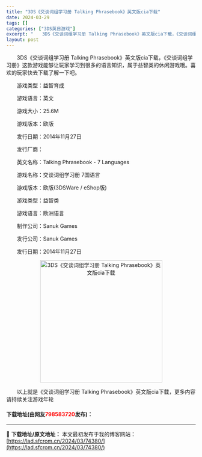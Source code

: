 ```yaml
---
title: "3DS《交谈词组学习册 Talking Phrasebook》英文版cia下载"
date: 2024-03-29
tags: []
categories: ["3DS英日游戏"]
excerpt: "　　3DS《交谈词组学习册 Talking Phrasebook》英文版cia下载，《交谈词组学习册》这款游戏能够让玩家学习到很多的语言知识，属于益智类的休闲游戏哦。喜欢的玩家快去下载了解一下吧。 　　游戏类型：益智育成 　　游戏语言：英文 　　游戏大小：25.6M 　　游戏版本：欧版 　　发行日期&hellip;"
layout: post
---
```


 <p>　　3DS《交谈词组学习册 Talking Phrasebook》英文版cia下载，《交谈词组学习册》这款游戏能够让玩家学习到很多的语言知识，属于益智类的休闲游戏哦。喜欢的玩家快去下载了解一下吧。</p> <p>　　游戏类型：益智育成</p> <p>　　游戏语言：英文</p> <p>　　游戏大小：25.6M</p> <p>　　游戏版本：欧版</p> <p>　　发行日期：2014年11月27日</p> <p>　　发行厂商：</p> <p>　　英文名称：Talking Phrasebook - 7 Languages</p> <p>　　游戏名称：交谈词组学习册 7国语言</p> <p>　　游戏版本：欧版(3DSWare / eShop版)</p> <p>　　游戏类型：益智类</p> <p>　　游戏语言：欧洲语言</p> <p>　　制作公司：Sanuk Games</p> <p>　　发行公司：Sanuk Games</p> <p>　　发行日期：2014年11月27日</p> <p align="center"><img align="" border="0" src="https://lad.sfcrom.cn/wp-content/uploads/2024/03/20240329_66063371a2d9d.jpg" width="325" alt="3DS《交谈词组学习册 Talking Phrasebook》英文版cia下载" /></p> <p>　　以上就是《交谈词组学习册 Talking Phrasebook》英文版cia下载，更多内容请持续关注游戏年轮</p> <p><h4>下载地址(由网友<font color="red">798583720</font>发布)：</h4></p> 

---
📖 **下载地址/原文地址：** 本文最初发布于我的博客网站：[https://lad.sfcrom.cn/2024/03/74380/](https://lad.sfcrom.cn/2024/03/74380/)
